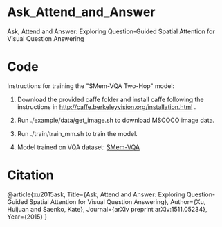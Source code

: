 # Ask_Attend_and_Answer
 
Ask, Attend and Answer: Exploring Question-Guided Spatial Attention for Visual Question Answering


# Code

Instructions for training the "SMem-VQA Two-Hop" model:

1. Download the provided caffe folder and install caffe following the instructions in http://caffe.berkeleyvision.org/installation.html .

2. Run ./example/data/get_image.sh to download MSCOCO image data.

3. Run ./train/train_mm.sh to train the model.

4. Model trained on VQA dataset: [SMem-VQA](https://drive.google.com/file/d/0BxLtQPBFL-uLUFExNEpHNUIyUzQ/view)

# Citation

@article{xu2015ask,
  Title={Ask, Attend and Answer: Exploring Question-Guided Spatial Attention for Visual Question Answering},
  Author={Xu, Huijuan and Saenko, Kate},
  Journal={arXiv preprint arXiv:1511.05234},
  Year={2015}
}

